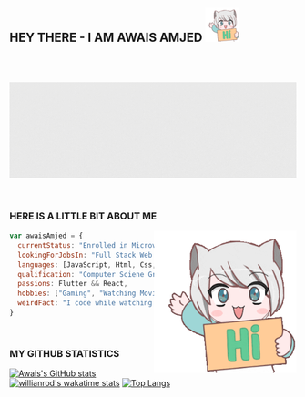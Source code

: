 ## HEY THERE - I AM AWAIS AMJED <img src="./hi.gif" height="60"/>
<br><br>
<p align="center">
  <img src="404.gif"/>
</p>
<br>

### HERE IS A LITTLE BIT ABOUT ME

<img src="./hi.gif" height="250" align="right"/>

```js
var awaisAmjed = {
  currentStatus: "Enrolled in Microverse soon to be a Full Stack Web Developer",
  lookingForJobsIn: "Full Stack Web Development" || "Front-End Development with Flutter",
  languages: [JavaScript, Html, Css, Dart, Python, Java],
  qualification: "Computer Sciene Graduate",
  passions: Flutter && React,
  hobbies: ["Gaming", "Watching Movies", "Listening to Music"],
  weirdFact: "I code while watching movies",
}
```
<br>

### MY GITHUB STATISTICS

[![Awais's GitHub stats](https://github-readme-stats.vercel.app/api?username=awais-amjed&count_private=true&hide_title=true&show_icons=true&hide_border=true&theme=nightowl&bg_color=161B22)](https://github.com/anuraghazra/github-readme-stats)
[![willianrod's wakatime stats](https://github-readme-stats.vercel.app/api/wakatime?username=awais_amjed&hide_border=true&hide_border=true&theme=nightowl&bg_color=161B22)](https://github.com/anuraghazra/github-readme-stats)
[![Top Langs](https://github-readme-stats.vercel.app/api/top-langs/?username=awais-amjed&langs_count=6&hide_border=true&layout=compact&card_width=900&theme=nightowl&bg_color=161B22)](https://github.com/anuraghazra/github-readme-stats)

